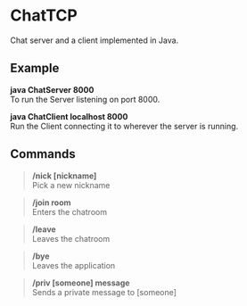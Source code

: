 # ChatTCP
Chat server and a client implemented in Java.

## Example

<b> java ChatServer 8000 </b> <br>
To run the Server listening on port 8000.

<b>java ChatClient localhost 8000 </b> </br>
Run the Client connecting it to wherever the server is running.

## Commands

> <b> /nick [nickname] </b> <br>
Pick a new nickname

> <b>/join room </b> <br>
Enters the chatroom

> <b>/leave </b> <br>
Leaves the chatroom

> <b>/bye </b> <br>
Leaves the application

> <b>/priv [someone] message </b> <br>
Sends a private message to [someone]
